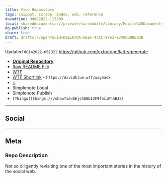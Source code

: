 ```yaml
---
title: Vine Repository
tags: snippet, scrape, index, web, reference
davodtime: 09082022-113709
local: shareddocuments:///private/var/mobile/Library/Mobile%20Documents/iCloud~md~obsidian/Documents/OBSHIDDIAN/drafts/D0E197DA-AEEF-47AC-9863-9340DDDDB03B.md
dg-publish: true
share: true
draft: drafts://open?uuid=D0E197DA-AEEF-47AC-9863-9340DDDDB03B
---
```

Updated `08142022-061322`
https://github.com/extratone/latte/generate
- [**Original Repository**](https://github.com/softwarehistorysociety/vine/)
- [Raw README File](https://raw.githubusercontent.com/extratone/bilge/curation/master/README.md)
- [WTF](https://davidblue.wtf/drafts/D0E197DA-AEEF-47AC-9863-9340DDDDB03B.html)
- [WTF Shortlink](https://davidblue.wtf/wayback) - `https://davidblue.wtf/wayback`
- [~](https://tilde.town/~extratone/) 
- Simplenote Local
- Simplenote Publish
- `[Things](things:///show?id=GEjch88b1ZF9fbiiPhhBJ5)`

---

## Social


---

## Meta

### Repo Description

Not so diligently revisiting one of the most important stories in the history of the social web.